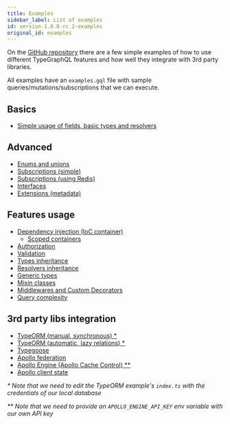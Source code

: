 ```yaml
---
title: Examples
sidebar_label: List of examples
id: version-1.0.0-rc.2-examples
original_id: examples
---
```


On the [GitHub repository](https://github.com/MichalLytek/type-graphql) there are a few simple examples of how to use different TypeGraphQL features and how well they integrate with 3rd party libraries.

All examples have an `examples.gql` file with sample queries/mutations/subscriptions that we can execute.

## Basics

- [Simple usage of fields, basic types and resolvers](https://github.com/MichalLytek/type-graphql/tree/1.0.0-rc.2/examples/simple-usage)

## Advanced

- [Enums and unions](https://github.com/MichalLytek/type-graphql/tree/1.0.0-rc.2/examples/enums-and-unions)
- [Subscriptions (simple)](https://github.com/MichalLytek/type-graphql/tree/1.0.0-rc.2/examples/simple-subscriptions)
- [Subscriptions (using Redis)](https://github.com/MichalLytek/type-graphql/tree/1.0.0-rc.2/examples/redis-subscriptions)
- [Interfaces](https://github.com/MichalLytek/type-graphql/tree/1.0.0-rc.2/examples/interfaces-inheritance)
- [Extensions (metadata)](https://github.com/MichalLytek/type-graphql/tree/1.0.0-rc.2/examples/extensions)

## Features usage

- [Dependency injection (IoC container)](https://github.com/MichalLytek/type-graphql/tree/1.0.0-rc.2/examples/using-container)
  - [Scoped containers](https://github.com/MichalLytek/type-graphql/tree/1.0.0-rc.2/examples/using-scoped-container)
- [Authorization](https://github.com/MichalLytek/type-graphql/tree/1.0.0-rc.2/examples/authorization)
- [Validation](https://github.com/MichalLytek/type-graphql/tree/1.0.0-rc.2/examples/automatic-validation)
- [Types inheritance](https://github.com/MichalLytek/type-graphql/tree/1.0.0-rc.2/examples/interfaces-inheritance)
- [Resolvers inheritance](https://github.com/MichalLytek/type-graphql/tree/1.0.0-rc.2/examples/resolvers-inheritance)
- [Generic types](https://github.com/MichalLytek/type-graphql/tree/1.0.0-rc.2/examples/generic-types)
- [Mixin classes](https://github.com/MichalLytek/type-graphql/tree/1.0.0-rc.2/examples/mixin-classes)
- [Middlewares and Custom Decorators](https://github.com/MichalLytek/type-graphql/tree/1.0.0-rc.2/examples/middlewares-custom-decorators)
- [Query complexity](https://github.com/MichalLytek/type-graphql/tree/1.0.0-rc.2/examples/query-complexity)

## 3rd party libs integration

- [TypeORM (manual, synchronous) \*](https://github.com/MichalLytek/type-graphql/tree/1.0.0-rc.2/examples/typeorm-basic-usage)
- [TypeORM (automatic, lazy relations) \*](https://github.com/MichalLytek/type-graphql/tree/1.0.0-rc.2/examples/typeorm-lazy-relations)
- [Typegoose](https://github.com/MichalLytek/type-graphql/tree/1.0.0-rc.2/examples/typegoose)
- [Apollo federation](https://github.com/MichalLytek/type-graphql/tree/1.0.0-rc.2/examples/apollo-federation)
- [Apollo Engine (Apollo Cache Control) \*\*](https://github.com/MichalLytek/type-graphql/tree/1.0.0-rc.2/examples/apollo-engine)
- [Apollo client state](https://github.com/MichalLytek/type-graphql/tree/1.0.0-rc.2/examples/apollo-client)

_\* Note that we need to edit the TypeORM example's `index.ts` with the credentials of our local database_

_\*\* Note that we need to provide an `APOLLO_ENGINE_API_KEY` env variable with our own API key_
